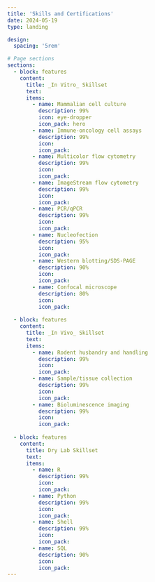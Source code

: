 ```yaml
---
title: 'Skills and Certifications'
date: 2024-05-19
type: landing

design:
  spacing: '5rem'

# Page sections
sections:
  - block: features
    content:
      title: _In Vitro_ Skillset
      text: 
      items:
        - name: Mammalian cell culture
          description: 99%
          icon: eye-dropper
          icon_pack: hero
        - name: Immune-oncology cell assays
          description: 99%
          icon: 
          icon_pack: 
        - name: Multicolor flow cytometry
          description: 99%
          icon: 
          icon_pack: 
        - name: ImageStream flow cytometry
          description: 99%
          icon: 
          icon_pack:
        - name: PCR/qPCR
          description: 99%
          icon: 
          icon_pack:
        - name: Nucleofection
          description: 95%
          icon: 
          icon_pack:
        - name: Western blotting/SDS-PAGE
          description: 90%
          icon: 
          icon_pack:
        - name: Confocal microscope
          description: 80%
          icon: 
          icon_pack:
  
  - block: features
    content:
      title: _In Vivo_ Skillset
      text: 
      items:
        - name: Rodent husbandry and handling
          description: 99%
          icon: 
          icon_pack: 
        - name: Sample/tissue collection
          description: 99%
          icon: 
          icon_pack: 
        - name: Bioluminescence imaging
          description: 99%
          icon: 
          icon_pack: 
        
  - block: features
    content:
      title: Dry Lab Skillset
      text: 
      items:
        - name: R
          description: 99%
          icon: 
          icon_pack: 
        - name: Python
          description: 99%
          icon: 
          icon_pack: 
        - name: Shell
          description: 99%
          icon: 
          icon_pack: 
        - name: SQL
          description: 90%
          icon: 
          icon_pack: 
---
```

